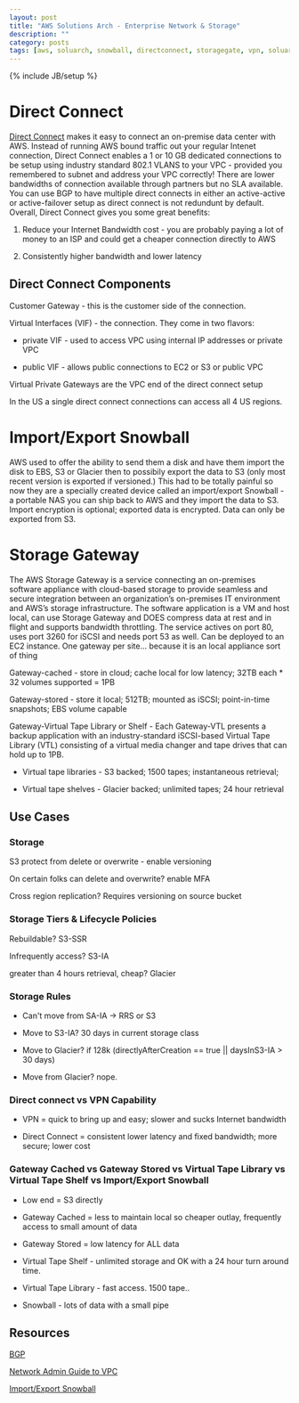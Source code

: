 ```yaml
---
layout: post
title: "AWS Solutions Arch - Enterprise Network & Storage"
description: ""
category: posts
tags: [aws, soluarch, snowball, directconnect, storagegate, vpn, soluarchpro]
---
```

{% include JB/setup %}

# Direct Connect
[Direct Connect](https://aws.amazon.com/directconnect/) makes it easy to connect an on-premise data center with AWS. Instead of running AWS bound traffic out your regular Intenet connection, Direct Connect enables a 1 or 10 GB dedicated connections to be setup using industry standard 802.1 VLANS to your VPC - provided you remembered to subnet and address your VPC correctly! There are lower bandwidths of connection available through partners but no SLA available. You can use BGP to have multiple direct connects in either an active-active or active-failover setup as direct connect is not redundunt by default. Overall, Direct Connect gives you some great benefits:

1. Reduce your Internet Bandwidth cost - you are probably paying a lot of money to an ISP and could get a cheaper connection directly to AWS

1. Consistently higher bandwidth and lower latency 

## Direct Connect Components
Customer Gateway - this is the customer side of the connection. 

Virtual Interfaces (VIF) - the connection. They come in two flavors:

- private VIF - used to access VPC using internal IP addresses or private VPC

- public VIF - allows public connections to EC2 or S3 or public VPC 

Virtual Private Gateways are the VPC end of the direct connect setup

In the US a single direct connect connections can access all 4 US regions.

# Import/Export Snowball
AWS used to offer the ability to send them a disk and have them import the disk to EBS, S3 or Glacier then to possibily export the data to S3 (only most recent version is exported if versioned.) This had to be totally painful so now they are a specially created device called an import/export Snowball - a portable NAS you can ship back to AWS and they import the data to S3. Import encryption is optional; exported data is encrypted. Data can only be exported from S3.

# Storage Gateway
The AWS Storage Gateway is a service connecting an on-premises software appliance with cloud-based storage to provide seamless and secure integration between an organization’s on-premises IT environment and AWS’s storage infrastructure. The software application is a VM and host local, can use Storage Gateway and DOES compress data at rest and in flight and supports bandwidth throttling. The service actives on port 80, uses port 3260 for iSCSI and needs port 53 as well. Can be deployed to an EC2 instance. One gateway per site... because it is an local appliance sort of thing

Gateway-cached - store in cloud; cache local for low latency; 32TB each * 32 volumes supported = 1PB

Gateway-stored - store it local; 512TB; mounted as iSCSI; point-in-time snapshots; EBS volume capable

Gateway-Virtual Tape Library or Shelf - Each Gateway-VTL presents a backup application with an industry-standard iSCSI-based Virtual Tape Library (VTL) consisting of a virtual media changer and tape drives that can hold up to 1PB. 

- Virtual tape libraries - S3 backed; 1500 tapes; instantaneous retrieval; 

- Virtual tape shelves - Glacier backed; unlimited tapes; 24 hour retrieval

##  Use Cases

### Storage

S3 protect from delete or overwrite - enable versioning

On certain folks can delete and overwrite? enable MFA

Cross region replication? Requires versioning on source bucket

### Storage Tiers & Lifecycle Policies

Rebuildable? S3-SSR

Infrequently access? S3-IA

greater than 4 hours retrieval, cheap? Glacier

### Storage Rules

- Can't move from SA-IA -> RRS or S3

- Move to S3-IA? 30 days in current storage class

- Move to Glacier? if 128k (directlyAfterCreation == true || daysInS3-IA > 30 days) 

- Move from Glacier? nope.

### Direct connect vs VPN Capability

- VPN = quick to bring up and easy; slower and sucks Internet bandwidth

- Direct Connect = consistent lower latency and fixed bandwidth; more secure; lower cost

### Gateway Cached vs Gateway Stored vs Virtual Tape Library vs Virtual Tape Shelf vs Import/Export Snowball

- Low end = S3 directly

- Gateway Cached = less to maintain local so cheaper outlay, frequently access to small amount of data

- Gateway Stored = low latency for ALL data

- Virtual Tape Shelf - unlimited storage and OK with a 24 hour turn around time.

- Virtual Tape Library - fast access. 1500 tape..

- Snowball - lots of data with a small pipe

## Resources
[BGP](https://en.wikipedia.org/wiki/Border_Gateway_Protocol#Requirements_of_a_router_for_use_of_BGP_for_Internet_and_backbone-of-backbones_purposes)

[Network Admin Guide to VPC](http://docs.aws.amazon.com/AmazonVPC/latest/NetworkAdminGuide/Introduction.html)

[Import/Export Snowball](https://aws.amazon.com/importexport/)


